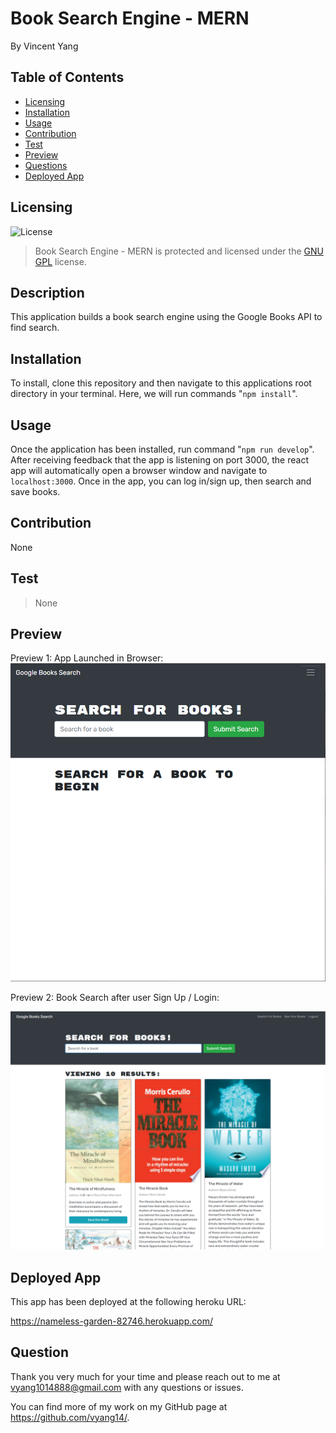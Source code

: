 # Book Search Engine - MERN

By Vincent Yang

## Table of Contents

* [Licensing](#licensing)
* [Installation](#installation)
* [Usage](#usage)
* [Contribution](#contribution)
* [Test](#test)
* [Preview](#preview)
* [Questions](#questions)
* [Deployed App](#deployed-app)

## Licensing 
![License](https://img.shields.io/badge/license-GNU_GPL-yellow.svg)
> Book Search Engine - MERN is protected and licensed under the [GNU GPL](https://www.gnu.org/licenses/licenses.en.html#GPL) license.

## Description

This application builds a book search engine using the Google Books API to find search.
  
## Installation

To install, clone this repository and then navigate to this applications root directory in your terminal. Here, we will run commands "```npm install```".

## Usage

Once the application has been installed, run command "```npm run develop```". After receiving feedback that the app is listening on port 3000, the react app will automatically open a browser window and navigate to ```localhost:3000```. Once in the app, you can log in/sign up, then search and save books.

## Contribution

None

## Test

> None

## Preview
Preview 1: App Launched in Browser:
![Preview 1: App launched in browser](./Assets/preview1.png)

Preview 2: Book Search after user Sign Up / Login:

![Preview 2: PWA installed](./Assets/preview2.png)

## Deployed App

This app has been deployed at the following heroku URL:

https://nameless-garden-82746.herokuapp.com/

## Question

Thank you very much for your time and please reach out to me at vyang1014888@gmail.com with any questions or issues.

You can find more of my work on my GitHub page at https://github.com/vyang14/.

